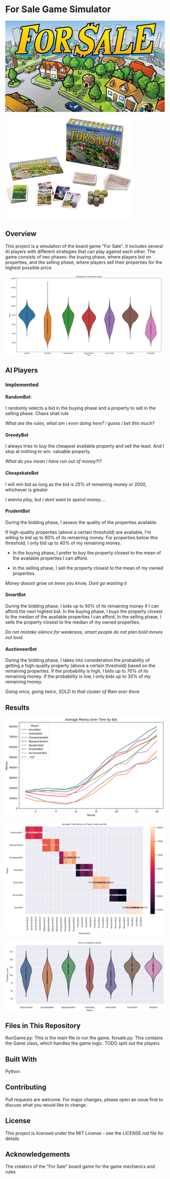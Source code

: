 # For Sale Game Simulator

![Alt text](image-5.png)

![Alt text](image-6.png)

## Overview
This project is a simulation of the board game "For Sale". It includes several AI players with different strategies that can play against each other. The game consists of two phases: the buying phase, where players bid on properties, and the selling phase, where players sell their properties for the highest possible price.

![Alt text](image-3.png)

## AI Players
### Implemented

#### RandomBot: 
  I randomly selects a bid in the buying phase and a property to sell in the selling phase. Chaos shall rule <br>
  
*What are the rules, what am i even doing here? i guess i bet this much?*

#### GreedyBot
I always tries to buy the cheapest available property and sell the least. And I stop at nothing to win.
valuable property. <br>

*What do you mean i have run out of money?!?*

#### CheapskateBot

I will min bid as long as the bid is 25% of remaining money or 2000, whichever is greater<br>

*I wanna play, but i dont want to spend money....*

#### PrudentBot

During the bidding phase, I assess the quality of the properties available. 

If high-quality properties (above a certain threshold) are available, I'm willing to bid up to 60% of its remaining money. For properties below this threshold, I only bid up to 40% of my remaining money.

- In the buying phase, I prefer to buy the property closest to the mean of the available properties I can afford.

- In the selling phase, I sell the property closest to the mean of my owned properties.<br>

*Money doesnt grow on trees you know, Dont go wasting it*

#### SmartBot

During the bidding phase, I bids up to 50% of its remaining money if I can afford the next highest bid.
In the buying phase, I buys the property closest to the median of the available properties I can afford.
In the selling phase, I sells the property closest to the median of my owned properties.

*Do not mistake silence for weakness, smart people do not plan bold moves out loud.*

#### AuctioneerBot

During the bidding phase, I takes into consideration the probability of getting a high-quality property (above a certain threshold) 
based on the remaining properties. If the probability is high, I bids up to 70% of its remaining money. If the probability is low, 
I only bids up to 30% of my remaining money.

*Going once, going twice, SOLD to that cluster of Ram over there*


## Results

![Alt text](image-1.png)

![Alt text](image-2.png)

![Alt text](image-4.png)

## Files in This Repository
RunGame.py: This is the main file to run the game.
forsale.py: This contains the Game class, which handles the game logic. TODO split out the players

## Built With
Python

## Contributing
Pull requests are welcome. For major changes, please open an issue first to discuss what you would like to change.

## License
This project is licensed under the MIT License - see the LICENSE.md file for details

## Acknowledgements
The creators of the "For Sale" board game for the game mechanics and rules
